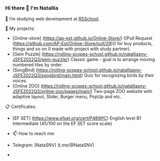 ### Hi there 👋 I'm Natallia

🌱 I’m studying web development at [RSSchool](https://rs.school/).

📁 My projects:

- [Online-store] (https://ap-est.github.io/Online-Store/) ([Pull Request (https://github.com/AP-Est/Online-Store/pull/29)]) for buy products, things and so on (I made with project with study partner).
- [Gem Puzzle] (https://rolling-scopes-school.github.io/natalliasnv-JSFE2022Q3/gem-puzzle/) Classic game - goal is to arrange moving numbered tiles by order.
- [SongBird] (https://rolling-scopes-school.github.io/natalliasnv-JSFE2022Q3/songbird/main.html) Quiz for recognizing birds by their voices.
- [Online ZOO] (https://rolling-scopes-school.github.io/natalliasnv-JSFE2022Q3/online-zoo/pages/main/) Two-page ZOO website with adaptive layout, Slider, Burger menu, PopUp and etc.

📋 Certificates:
- [EF SET] (https://www.efset.org/cert/P48WfC) English level B1 Intermediate (45/100 on the EF SET score scale)

- 📫 How to reach me:
- Telegram: [NataSNV] (t.me/@NataSNV)
- 
<!--
**NatalliaSNV/NatalliaSNV** is a ✨ _special_ ✨ repository because its `README.md` (this file) appears on your GitHub profile.

Here are some ideas to get you started:

- 🔭 I’m currently working on ...
- 🌱 I’m currently learning ...
- 👯 I’m looking to collaborate on ...
- 🤔 I’m looking for help with ...
- 💬 Ask me about ...
- 📫 How to reach me: ...
- 😄 Pronouns: ...
- ⚡ Fun fact: ...
-->
